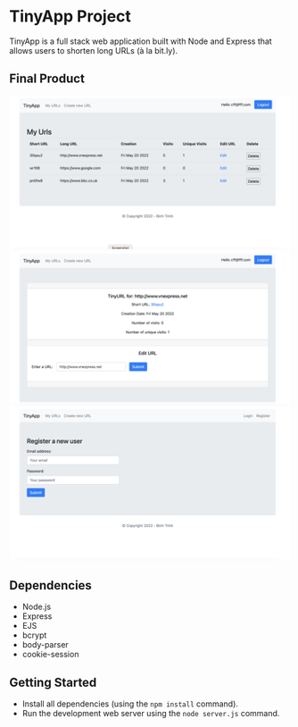 # TinyApp Project

TinyApp is a full stack web application built with Node and Express that allows users to shorten long URLs (à la bit.ly).

## Final Product

!["Screenshot of urls page"](https://github.com/ttbinh139/lhl_tinyapp/blob/master/docs/urls-page.png?raw=true)
!["Screenshot of url-show page"](https://github.com/ttbinh139/lhl_tinyapp/blob/master/docs/url-show-page.png?raw=true)
!["Screenshot of register page"](https://github.com/ttbinh139/lhl_tinyapp/blob/master/docs/register-page.png?raw=true)

## Dependencies

- Node.js
- Express
- EJS
- bcrypt
- body-parser
- cookie-session


## Getting Started

- Install all dependencies (using the `npm install` command).
- Run the development web server using the `node server.js` command.